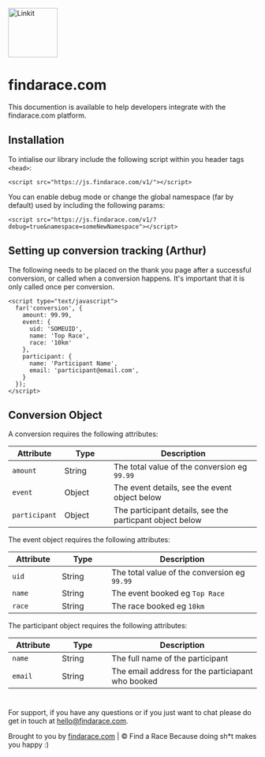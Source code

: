 <p align="left"><a href="https://findarace.com" target="_blank"><img width="100" height="100" src="https://avatars1.githubusercontent.com/u/44780079?s=200&amp;v=4" alt="Linkit"></a></p>

# findarace.com

This documention is available to help developers integrate with the findarace.com platform.

## Installation

To intialise our library include the following script within you header tags `<head>`:
```
<script src="https://js.findarace.com/v1/"></script>
```

You can enable debug mode or change the global namespace (far by default) used by including the following params:
```
<script src="https://js.findarace.com/v1/?debug=true&namespace=someNewNamespace"></script>
```

## Setting up conversion tracking (Arthur)

The following needs to be placed on the thank you page after a successful conversion, or called when a conversion happens. It's important that it is only called once per conversion.
```
<script type="text/javascript">
  far('conversion', {
    amount: 99.99,
    event: {
      uid: 'SOMEUID',
      name: 'Top Race',
      race: '10km'
    },
    participant: {
      name: 'Participant Name',
      email: 'participant@email.com',
    }
  });
</script>
```

## Conversion Object

A conversion requires the following attributes:

<table class="table" width="100%">
<thead>
  <tr>
    <th width="20%">Attribute</th>
    <th width="20%">Type</th>
    <th width="60%">Description</th>
  </tr>
</thead>
<tbody>
  <tr>
    <td><code>amount</code></td>
    <td>String</td>
    <td>The total value of the conversion eg <code>99.99</code></td>
  </tr>
  <tr>
    <td><code>event</code></td>
    <td>Object</td>
    <td>The event details, see the event object below</td>
  </tr>
  <tr>
    <td><code>participant</code></td>
    <td>Object</td>
    <td>The participant details, see the particpant object below</td>
  </tr>
 </tbody>
</table>

The event object requires the following attributes:

<table class="table" width="100%">
<thead>
  <tr>
    <th width="20%">Attribute</th>
    <th width="20%">Type</th>
    <th width="60%">Description</th>
  </tr>
</thead>
<tbody>
  <tr>
    <td><code>uid</code></td>
    <td>String</td>
    <td>The total value of the conversion eg <code>99.99</code></td>
  </tr>
  <tr>
    <td><code>name</code></td>
    <td>String</td>
    <td>The event booked eg <code>Top Race</code></td>
  </tr>
  <tr>
    <td><code>race</code></td>
    <td>String</td>
    <td>The race booked eg <code>10km</code></td>
  </tr>
 </tbody>
</table>
      
The participant object requires the following attributes:

<table class="table" width="100%">
<thead>
  <tr>
    <th width="20%">Attribute</th>
    <th width="20%">Type</th>
    <th width="60%">Description</th>
  </tr>
</thead>
<tbody>
  <tr>
    <td><code>name</code></td>
    <td>String</td>
    <td>The full name of the participant</td>
  </tr>
  <tr>
    <td><code>email</code></td>
    <td>String</td>
    <td>The email address for the particiapant who booked</td>
  </tr>
 </tbody>
</table>


#
For support, if you have any questions or if you just want to chat please do get in touch at [hello@findarace.com](mailto:hello@findarace.com).

Brought to you by [findarace.com](https://findarace.com) | &copy; Find a Race
Because doing sh*t makes you happy :)
